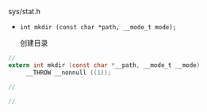 sys/stat.h

* `int mkdir (const char *path, __mode_t mode);`

    创建目录
```c
//
extern int mkdir (const char *__path, __mode_t __mode)
     __THROW __nonnull ((1));

//

//
```